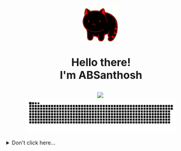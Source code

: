 
 <h1 align="center">
  <img src="https://github.com/ABSanthosh/ABSanthosh/blob/main/qzgh1t3e58691.gif?raw=true" height="100px">&nbsp;

 Hello there!<br> I'm ABSanthosh</h1>
 
<div align="center">
 <img src="https://github-readme-streak-stats.herokuapp.com?user=ABSanthosh&date_format=M%20j%5B%2C%20Y%5D&fire=0ED6DD">&nbsp;
</div>
  
<div align="center">
  <img width='79%' src="https://github.com/ABSanthosh/ABSanthosh/blob/main/github-user-contribution.svg?raw=true" />
</div>

<br>
<details>
<summary>Don't click here...</summary>
<br>
<p align="center">
<img alt="You may have a screen reader, but you still got rick rolled. Yes, this is a gif of Rick Astley's famous &quot;Never Gonna Give You Up&quot;." src="https://github.com/ABSanthosh/ABSanthosh/blob/main/nice.gif?raw=true">
</p>
<p align="center">
Told ya!
</p>
